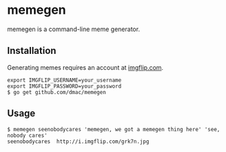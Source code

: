 # memegen

memegen is a command-line meme generator.

## Installation

Generating memes requires an account at [imgflip.com](https://imgflip.com/signup).

```
export IMGFLIP_USERNAME=your_username
export IMGFLIP_PASSWORD=your_password
$ go get github.com/dmac/memegen
```

## Usage

```
$ memegen seenobodycares 'memegen, we got a memegen thing here' 'see, nobody cares'
seenobodycares  http://i.imgflip.com/grk7n.jpg
```
